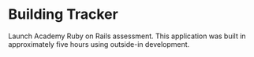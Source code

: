 Building Tracker
==========================

Launch Academy Ruby on Rails assessment. This application was built in approximately five hours using outside-in development. 

